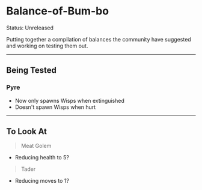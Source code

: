 # Balance-of-Bum-bo

Status: Unreleased

Putting together a compilation of balances the community have suggested and working on testing them out. 

---
## Being Tested

### Pyre
* Now only spawns Wisps when extinguished
* Doesn't spawn Wisps when hurt
---
## To Look At
> Meat Golem
* Reducing health to 5?
> Tader
* Reducing moves to 1?
